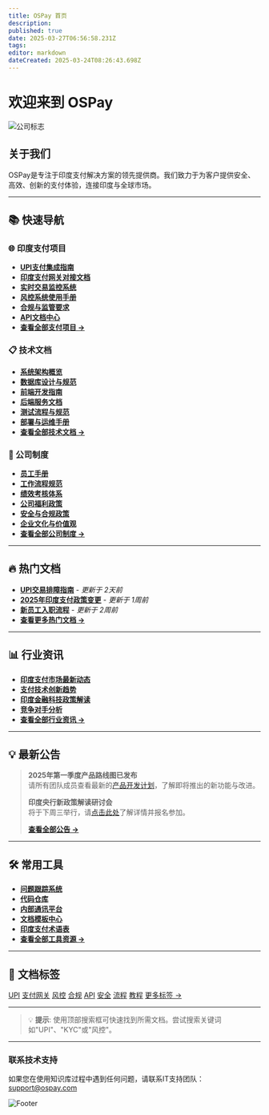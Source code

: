 ```yaml
---
title: OSPay 首页
description: 
published: true
date: 2025-03-27T06:56:58.231Z
tags: 
editor: markdown
dateCreated: 2025-03-24T08:26:43.698Z
---
```


# 欢迎来到 OSPay

![公司标志](https://via.placeholder.com/800x200/0066cc/ffffff?text=OSPay+Knowledge+Hub)

## 关于我们

OSPay是专注于印度支付解决方案的领先提供商。我们致力于为客户提供安全、高效、创新的支付体验，连接印度与全球市场。

---

## 📚 快速导航

### 🌐 印度支付项目

- [**UPI支付集成指南**](/projects/upi-integration)
- [**印度支付网关对接文档**](/projects/payment-gateways)
- [**实时交易监控系统**](/projects/transaction-monitoring)
- [**风控系统使用手册**](/projects/risk-management)
- [**合规与监管要求**](/projects/compliance)
- [**API文档中心**](/projects/api-documentation)
- [**查看全部支付项目 →**](/projects)

### 📋 技术文档

- [**系统架构概览**](/technical/architecture)
- [**数据库设计与规范**](/technical/database)
- [**前端开发指南**](/technical/frontend)
- [**后端服务文档**](/technical/backend)
- [**测试流程与规范**](/technical/testing)
- [**部署与运维手册**](/technical/deployment)
- [**查看全部技术文档 →**](/technical)

### 📜 公司制度

- [**员工手册**](/company/employee-handbook)
- [**工作流程规范**](/company/workflows)
- [**绩效考核体系**](/company/performance)
- [**公司福利政策**](/company/benefits)
- [**安全与合规政策**](/company/security)
- [**企业文化与价值观**](/company/culture)
- [**查看全部公司制度 →**](/company)

---

## 🔥 热门文档

- [**UPI交易排障指南**](/troubleshooting/upi) - *更新于 2天前*
- [**2025年印度支付政策变更**](/industry/policy-changes-2025) - *更新于 1周前*
- [**新员工入职流程**](/company/onboarding) - *更新于 2周前*
- [**查看更多热门文档 →**](/popular)

---

## 📊 行业资讯

- [**印度支付市场最新动态**](/industry/market-updates)
- [**支付技术创新趋势**](/industry/innovation)
- [**印度金融科技政策解读**](/industry/policy)
- [**竞争对手分析**](/industry/competitors)
- [**查看全部行业资讯 →**](/industry)

---

## 💡 最新公告

> **2025年第一季度产品路线图已发布**  
> 请所有团队成员查看最新的[产品开发计划](/announcements/2025-q1-roadmap)，了解即将推出的新功能与改进。
>
> **印度央行新政策解读研讨会**  
> 将于下周三举行，请[点击此处](/events/rbi-policy-seminar)了解详情并报名参加。
>
> [**查看全部公告 →**](/announcements)

---

## 🛠️ 常用工具

- [**问题跟踪系统**](https://jira.example.com)
- [**代码仓库**](https://github.com/example)
- [**内部通讯平台**](https://slack.example.com)
- [**文档模板中心**](/resources/templates)
- [**印度支付术语表**](/resources/glossary)
- [**查看全部工具资源 →**](/resources)

---

## 📑 文档标签

[UPI](#) [支付网关](#) [风控](#) [合规](#) [API](#) [安全](#) [流程](#) [教程](#) [更多标签 →](#)

---

> 💡 **提示**: 使用顶部搜索框可快速找到所需文档。尝试搜索关键词如"UPI"、"KYC"或"风控"。

---

### 联系技术支持

如果您在使用知识库过程中遇到任何问题，请联系IT支持团队：[support@ospay.com](mailto:support@ospay.com)

![Footer](https://via.placeholder.com/800x100/f8f9fa/333333?text=OSPay+©+2025+|+安全+•+创新+•+专业)

